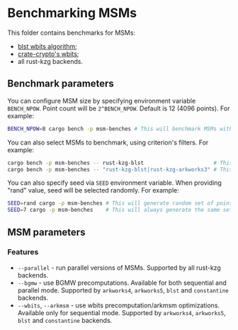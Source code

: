 # Benchmarking MSMs

This folder contains benchmarks for MSMs:

* [blst wbits algorithm](https://github.com/supranational/blst);
* [crate-crypto's wbits](https://github.com/crate-crypto/rust-eth-kzg/blob/ca7a9e4002c1328abf80ba66838daefaa825dd89/cryptography/bls12_381/src/fixed_base_msm_window.rs#L50);
* all rust-kzg backends.

## Benchmark parameters

You can configure MSM size by specifying environment variable `BENCH_NPOW`. 
Point count will be `2^BENCH_NPOW`. Default is 12 (4096 points). For example:
```bash
BENCH_NPOW=8 cargo bench -p msm-benches # This will benchmark MSMs with 2^8=256 points.
```

You can also select MSMs to benchmark, using criterion's filters. For example:
```bash
cargo bench -p msm-benches -- rust-kzg-blst                      # This will run only rust-kzg-blst MSM
cargo bench -p msm-benches -- "rust-kzg-blst|rust-kzg-arkworks3" # This will run rust-kzg-blst & rust-kzg-arkworks3 MSMs
```

You can also specify seed via `SEED` environment variable. When providing "rand"
value, seed will be selected randomly. For example:
```bash
SEED=rand cargo -p msm-benches # This will generate random set of points & scalars on each run
SEED=7 cargo -p msm-benches    # This will always generate the same set of points & scalars
```

## MSM parameters

### Features

* `--parallel` - run parallel versions of MSMs. Supported by all rust-kzg backends.
* `--bgmw` - use BGMW precomputations. Available for both sequential and parallel mode. Supported by `arkworks4`, `arkworks5`, `blst` and `constantine` backends.
* `--wbits`, `--arkmsm` - use wbits precomputation/arkmsm optimizations. Available only for sequential mode. Supported by `arkworks4`, `arkworks5`, `blst` and `constantine` backends.

